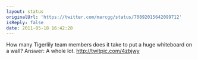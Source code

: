 ```yaml
---
layout: status
originalUrl: 'https://twitter.com/marcgg/status/70892015642099712'
isReply: false
date: 2011-05-18 16:42:28
---
```


How many Tigerlily team members does it take to put a huge whiteboard on a wall? Answer: A whole lot.  http://twitpic.com/4zbjwy
